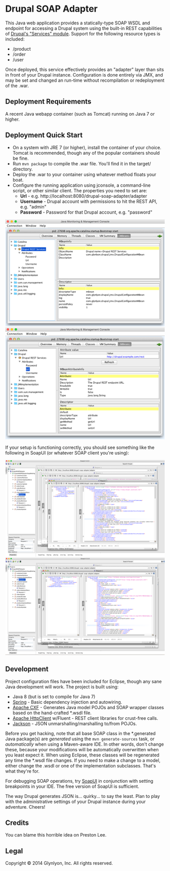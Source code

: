 Drupal SOAP Adapter
====

This Java web application provides a statically-type SOAP WSDL and endpoint for accessing a Drupal system using the built-in REST capabilities of [Drupal's "Services" module](https://www.drupal.org/project/services). Support for the following resource types is included:

 * /product
 * /order
 * /user

Once deployed, this service effectively provides an "adapter" layer than sits in front of your Drupal instance. Configuration is done entirely via JMX, and may be set and changed an run-time without recompilation or redeployment of the .war.

Deployment Requirements
----
A recent Java webapp container (such as Tomcat) running on Java 7 or higher.


Deployment Quick Start
----

 * On a system with JRE 7 (or higher), install the container of your choice. Tomcat is recommended, though any of the popular containers should be fine.
 * Run `mvn package` to compile the .war file. You'll find it in the target/ directory. 
 * Deploy the .war to your container using whatever method floats your boat.
 * Configure the running application using jconsole, a command-line script, or other similar client. The properties you need to set are:
   * **Url** - e.g. http://localhost:8080/drupal-soap-adapter/adapter
   * **Username** - Drupal account with permissions to hit the REST API, e.g. "admin" 
   * **Password** - Password for that Drupal account, e.g. "password"

![JConsole MBean Location](doc/jconsole-mbean.png?raw=true)
![JConsole MBean Attributes](doc/jconsole-url.png?raw=true)

If your setup is functioning correctly, you should see something like the following in SoapUI (or whatever SOAP client you're using):

![SoapUI Orders Updated Since](doc/soapui-orders-updated-since.png)
![SoapUI Customers Updated Since](doc/soapui-customers-updated-since.png)

Development
----
Project configuration files have been included for Eclipse, though any sane Java development will work. The project is built using:

 * Java 8 (but is set to compile for Java 7)
 * [Spring](http://projects.spring.io/spring-framework/) - Basic dependency injection and autowiring.
 * [Apache CXF](http://cxf.apache.org) - Generates Java model POJOs and SOAP wrapper classes based on the hand-crafted *.wsdl file.
 * [Apache HttpClient](http://hc.apache.org) w/Fluent - REST client libraries for crust-free calls.
 * [Jackson](https://github.com/FasterXML/jackson) - JSON unmarshalling/marshalling to/from POJOs.

Before you get hacking, note that all base SOAP class in the *.generated Java package(s) are _generated_ using the `mvn generate-sources` task, or _automatically_ when using a Maven-aware IDE. In other words, don't change these, because your modifications will be automatically overwritten when you least expect it. When using Eclipse, these classes will be regenerated any time the *.wsdl file changes. If you need to make a change to a model, either change the .wsdl or one of the implementation subclasses. That's what they're for.

For debugging SOAP operations, try [SoapUI](http://www.soapui.org) in conjunction with setting breakpoints in your IDE. The free version of SoapUI is sufficient.

The way Drupal generates JSON is... quirky... to say the least. Plan to play with the administrative settings of your Drupal instance during your adventure. Cheers!
 

Credits
----
You can blame this horrible idea on Preston Lee.

Legal
----
Copyright © 2014 Glynlyon, Inc. All rights reserved.
